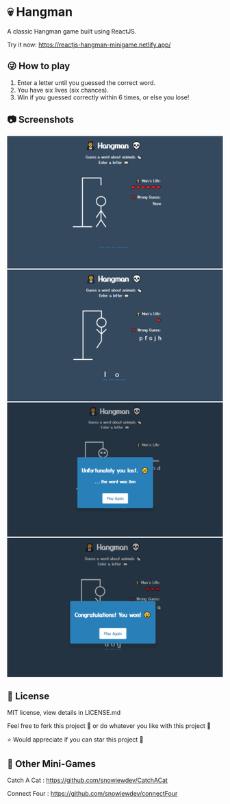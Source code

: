 # 💀 Hangman
A classic Hangman game built using ReactJS.

Try it now: https://reactjs-hangman-minigame.netlify.app/

## 😜 How to play
1. Enter a letter until you guessed the correct word.
2. You have six lives (six chances).
3. Win if you guessed correctly within 6 times, or else you lose!

## 📷 Screenshots
<img src="/media/screenshot1.png" width="600"/>
<img src="/media/screenshot2.png" width="600"/>
<img src="/media/screenshot3.png" width="600"/>
<img src="/media/screenshot4.png" width="600"/>

## 📝 License
MIT license, view details in LICENSE.md

Feel free to fork this project 🍴 or do whatever you like with this project 🤣

⭐ Would appreciate if you can star this project 🥰

## 👾 Other Mini-Games
Catch A Cat : https://github.com/snowiewdev/CatchACat

Connect Four : https://github.com/snowiewdev/connectFour
